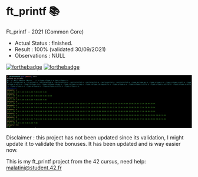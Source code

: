 # ft_printf 📚
Ft_printf - 2021 (Common Core)

- Actual Status : finished.
- Result        : 100% (validated 30/09/2O21)
- Observations : NULL

[![forthebadge](https://forthebadge.com/images/badges/made-with-c.svg)](https://forthebadge.com)
[![forthebadge](https://forthebadge.com/images/badges/built-with-love.svg)](https://forthebadge.com)

![Alt text](/ft_printf.png?raw=true "Mandatory ok")

Disclaimer : this project has not been updated since its validation, I might update it to validate the bonuses. It has been updated and is way easier now. 

This is my ft_printf project from the 42 cursus,
need help:
malatini@student.42.fr
